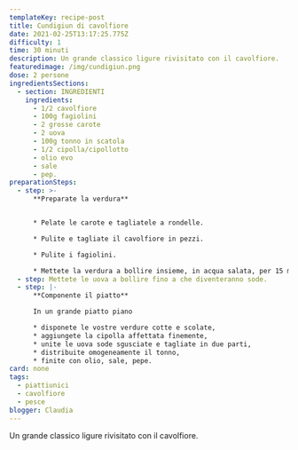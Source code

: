 ```yaml
---
templateKey: recipe-post
title: Cundigiun di cavolfiore
date: 2021-02-25T13:17:25.775Z
difficulty: 1
time: 30 minuti
description: Un grande classico ligure rivisitato con il cavolfiore.
featuredimage: /img/cundigiun.png
dose: 2 persone
ingredientsSections:
  - section: INGREDIENTI
    ingredients:
      - 1/2 cavolfiore
      - 100g fagiolini
      - 2 grosse carote
      - 2 uova
      - 100g tonno in scatola
      - 1/2 cipolla/cipollotto
      - olio evo
      - sale
      - pep.
preparationSteps:
  - step: >-
      **Preparate la verdura**


      * Pelate le carote e tagliatele a rondelle.

      * Pulite e tagliate il cavolfiore in pezzi.

      * Pulite i fagiolini.

      * Mettete la verdura a bollire insieme, in acqua salata, per 15 minuti, fino a quando on risulterà cotta ma ancora croccante.  In alternativa può essere utilizzata la cottura al vapore.
  - step: Mettete le uova a bollire fino a che diventeranno sode.
  - step: |-
      **Componente il piatto**

      In un grande piatto piano

      * disponete le vostre verdure cotte e scolate,
      * aggiungete la cipolla affettata finemente,
      * unite le uova sode sgusciate e tagliate in due parti,
      * distribuite omogeneamente il tonno,
      * finite con olio, sale, pepe.
card: none
tags:
  - piattiunici
  - cavolfiore
  - pesce
blogger: Claudia
---
```

Un grande classico ligure rivisitato con il cavolfiore.